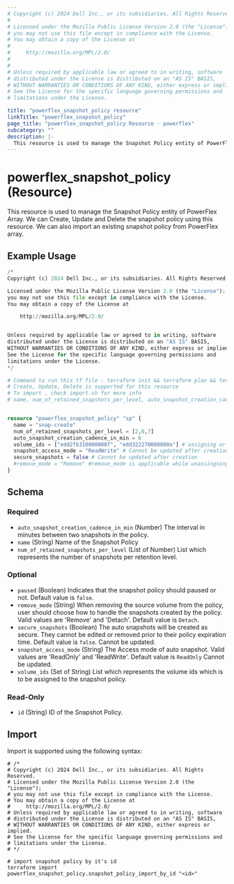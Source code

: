 ```yaml
---
# Copyright (c) 2024 Dell Inc., or its subsidiaries. All Rights Reserved.
# 
# Licensed under the Mozilla Public License Version 2.0 (the "License");
# you may not use this file except in compliance with the License.
# You may obtain a copy of the License at
# 
#     http://mozilla.org/MPL/2.0/
# 
# 
# Unless required by applicable law or agreed to in writing, software
# distributed under the License is distributed on an "AS IS" BASIS,
# WITHOUT WARRANTIES OR CONDITIONS OF ANY KIND, either express or implied.
# See the License for the specific language governing permissions and
# limitations under the License.

title: "powerflex_snapshot_policy resource"
linkTitle: "powerflex_snapshot_policy"
page_title: "powerflex_snapshot_policy Resource - powerflex"
subcategory: ""
description: |-
  This resource is used to manage the Snapshot Policy entity of PowerFlex Array. We can Create, Update and Delete the snapshot policy using this resource. We can also import an existing snapshot policy from PowerFlex array.
---
```


# powerflex_snapshot_policy (Resource)

This resource is used to manage the Snapshot Policy entity of PowerFlex Array. We can Create, Update and Delete the snapshot policy using this resource. We can also import an existing snapshot policy from PowerFlex array.


## Example Usage

```terraform
/*
Copyright (c) 2024 Dell Inc., or its subsidiaries. All Rights Reserved.

Licensed under the Mozilla Public License Version 2.0 (the "License");
you may not use this file except in compliance with the License.
You may obtain a copy of the License at

    http://mozilla.org/MPL/2.0/


Unless required by applicable law or agreed to in writing, software
distributed under the License is distributed on an "AS IS" BASIS,
WITHOUT WARRANTIES OR CONDITIONS OF ANY KIND, either express or implied.
See the License for the specific language governing permissions and
limitations under the License.
*/

# Command to run this tf file : terraform init && terraform plan && terraform apply
# Create, Update, Delete is supported for this resource
# To import , check import.sh for more info
# name, num_of_retained_snapshots_per_level, auto_snapshot_creation_cadence_in_min is the required parameter to create or update 


resource "powerflex_snapshot_policy" "sp" {
  name = "snap-create"
  num_of_retained_snapshots_per_level = [2,6,7]
  auto_snapshot_creation_cadence_in_min = 6
  volume_ids = ["edd2fb3100000007", "edd322270000000a"] # assigning or unassigning volumes to snapshot policy
  snapshot_access_mode = "ReadWrite" # Cannot be updated after creation. It only supports two values : ReadOnly / ReadWrite
  secure_snapshots = false # Cannot be updated after creation
  #remove_mode = "Remove" #remove_mode is applicable while unassingning the volumes from the snapshot policy. It only supports two values : Remove / Detach
}
```

<!-- schema generated by tfplugindocs -->
## Schema

### Required

- `auto_snapshot_creation_cadence_in_min` (Number) The interval in minutes between two snapshots in the policy.
- `name` (String) Name of the Snapshot Policy
- `num_of_retained_snapshots_per_level` (List of Number) List which represents the number of snapshots per retention level.

### Optional

- `paused` (Boolean) Indicates that the snapshot policy should paused or not. Default value is `false`.
- `remove_mode` (String) When removing the source volume from the policy, user should choose how to handle the snapshots created by the policy. Valid values are 'Remove' and 'Detach'. Default value is `Detach`.
- `secure_snapshots` (Boolean) The auto snapshots will be created as secure. They cannot be edited or removed prior to their policy expiration time. Default value is `false`. Cannot be updated.
- `snapshot_access_mode` (String) The Access mode of auto snapshot. Valid values are 'ReadOnly' and 'ReadWrite'. Default value is `ReadOnly` Cannot be updated.
- `volume_ids` (Set of String) List which represents the volume ids which is to be assigned to the snapshot policy.

### Read-Only

- `id` (String) ID of the Snapshot Policy.

## Import

Import is supported using the following syntax:

```shell
# /*
# Copyright (c) 2024 Dell Inc., or its subsidiaries. All Rights Reserved.
# Licensed under the Mozilla Public License Version 2.0 (the "License");
# you may not use this file except in compliance with the License.
# You may obtain a copy of the License at
#     http://mozilla.org/MPL/2.0/
# Unless required by applicable law or agreed to in writing, software
# distributed under the License is distributed on an "AS IS" BASIS,
# WITHOUT WARRANTIES OR CONDITIONS OF ANY KIND, either express or implied.
# See the License for the specific language governing permissions and
# limitations under the License.
# */

# import snapshot policy by it's id
terraform import powerflex_snapshot_policy.snapshot_policy_import_by_id "<id>"
```